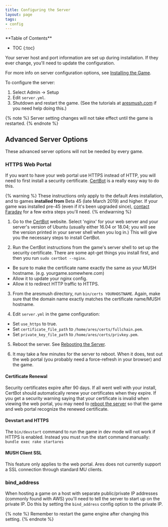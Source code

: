 ```yaml
---
title: Configuring the Server
layout: page
tags:
- config
---
```


<div id="inline_toc" markdown="1">
**Table of Contents**

* TOC
{:toc}
</div>

Your server host and port information are set up during installation.  If they ever change, you'll need to update the configuration.

For more info on server configuration options, see [Installing the Game](/tutorials/install/install-game.html).

To configure the server:

1. Select Admin -> Setup
2. Edit `server.yml`.
4. Shutdown and restart the game. (See the tutorials at [aresmush.com](http://www.aresmush.com) if you need help doing this.)

{% note %} 
Server setting changes will not take effect until the game is restarted.
{% endnote %}

## Advanced Server Options

These advanced server options will not be needed by every game.

### HTTPS Web Portal

If you want to have your web portal use HTTPS instead of HTTP, you will need to first install a security certificate.  [CertBot](https://certbot.eff.org/) is a really easy way to do this.  

{% warning %} 
These instructions only apply to the default Ares installation, and to games **installed from** Beta 45 (late March 2019) and higher.  If your game was installed pre-45 (even if it's been upgraded since), [contact Faraday](/feedback.html) for a few extra steps you'll need.
{% endwarning %}

1. Go to the [CertBot](https://certbot.eff.org/) website.  Select 'nginx' for your web server and your server's version of Ubuntu (usually either 16.04 or 18.04; you will see the version printed in your server shell when you log in.)  This will give you the necessary steps to install CertBot.

2. Run the CertBot instructions from the game's server shell to set up the security certificate.  There are some apt-get things you install first, and then you run `sudo certbot --nginx`.
  - Be sure to make the certificate name exactly the same as your MUSH hostname.  (e.g. yourgame.somewhere.com)
  - Allow it to update your nginx config.
  - Allow it to redirect HTTP traffic to HTTPS.

3. From the aresmush directory, run `bin/certs YOURHOSTNAME`.  Again, make sure that the domain name exactly matches the certificate name/MUSH hostname.

4. Edit `server.yml` in the game configuration:
  - Set `use_https` to true.
  - Set `certificate_file_path` to `/home/ares/certs/fullchain.pem`.
  - Set `private_key_file_path` to `/home/ares/certs/privkey.pem`.

5. Reboot the server.  See [Rebooting the Server](/tutorials/manage/reboot.html).

6. It may take a few minutes for the server to reboot.  When it does, test out the web portal (you probably need a force-refresh in your browser) and the game.

#### Certificate Renewal

Security certificates expire after 90 days.  If all went well with your install, CertBot should automatically renew your certificates when they expire.  If you get a security warning saying that your certificate is invalid when viewing the web portal, you may need to [reboot the server](/tutorials/manage/reboot.html) so that the game and web portal recognize the renewed certificate.

#### Devstart and HTTPS

The `bin/devstart` command to run the game in dev mode will not work if HTTPS is enabled.  Instead you must run the start command manually: `bundle exec rake startares`

#### MUSH Client SSL

This feature only applies to the web portal.  Ares does not currently support a SSL connection through standard MU clients.


### bind_address

When hosting a game on a host with separate public/private IP addresses (commonly found with AWS) you'll need to tell the server to start up on the private IP.  Do this by setting the `bind_address` config option to the private IP.

{% note %} 
Remember to restart the game engine after changing this setting.
{% endnote %}

